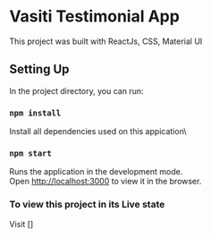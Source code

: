 # Vasiti Testimonial App

This project was built with ReactJs, CSS, Material UI

## Setting Up

In the project directory, you can run:

### `npm install`

Install all dependencies used on this appication\

### `npm start`

Runs the application in the development mode.\
Open [http://localhost:3000](http://localhost:3000) to view it in the browser.

### To view this project in its Live state

Visit []
